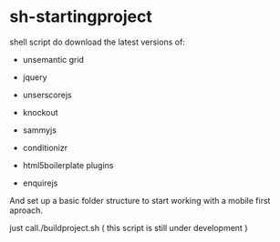 sh-startingproject
================

shell script do download the latest versions of:

- unsemantic grid

- jquery

- unserscorejs

- knockout

- sammyjs

- conditionizr

- html5boilerplate plugins

- enquirejs



And set up a basic folder structure to start working with a mobile first aproach.




just call./buildproject.sh ( this script is still under development )


